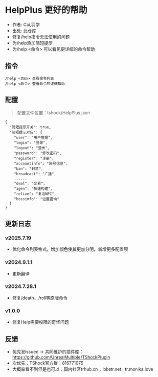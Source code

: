 ﻿# HelpPlus 更好的帮助

- 作者: Cai,羽学
- 出处: 此仓库
- 修复/help指令无法使用的问题
- 为/help添加简短提示
- 为/help <命令> 可以看见更详细的命令帮助


## 指令

```
/help <页码> 查看命令列表
/help <命令> 查看命令的详细帮助
```

## 配置

> 配置文件位置：tshock/HelpPlus.json

```json5
{
  "简短提示开关": true,
  "简短提示对应": {
    "user": "用户管理",
    "login": "登录",
    "logout": "登出",
    "password": "修改密码",
    "register": "注册",
    "accountinfo": "账号信息",
    "ban": "封禁",
    "broadcast": "广播",
    ......
    "deal": "交易",
    "igen": "快速构建",
    "relive": "复活NPC",
    "bossinfo": "进度查询"
  }
}
```

## 更新日志
### v2025.7.19
- 优化命令列表格式，增加颜色使其更加分明，新增更多配置项
### v2024.9.1.1
- 更新翻译
### v2024.7.28.1
- 修复/death、/roll等原版命令
### v1.0.0
- 修复Help需要权限的奇怪问题

## 反馈

- 优先发issued -> 共同维护的插件库：https://github.com/UnrealMultiple/TShockPlugin
- 次优先：TShock官方群：816771079
- 大概率看不到但是也可以：国内社区trhub.cn ，bbstr.net , tr.monika.love
